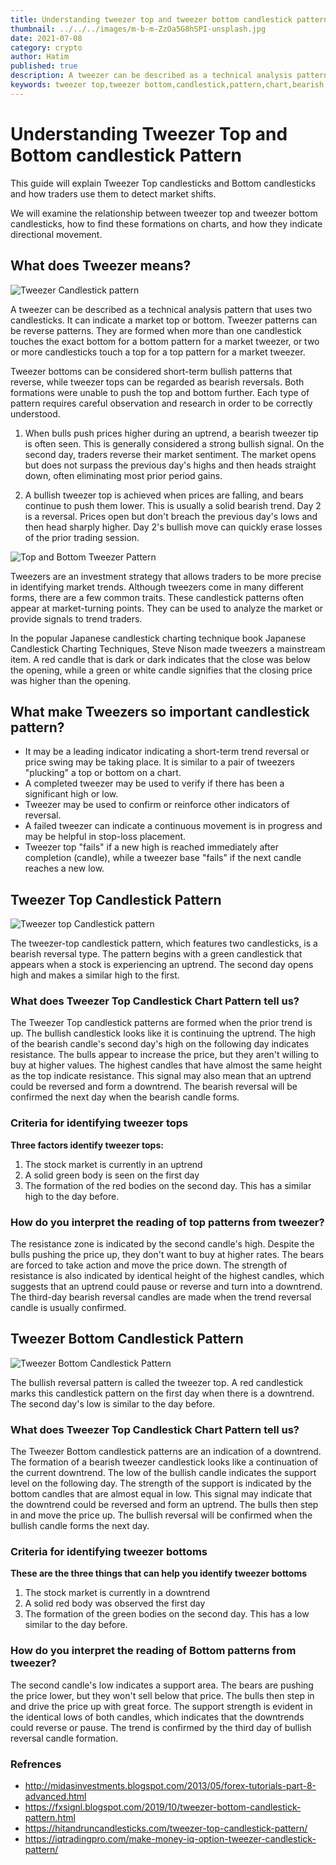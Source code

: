```yaml
---
title: Understanding tweezer top and tweezer bottom candlestick pattern
thumbnail: ../../../images/m-b-m-ZzOa5G8hSPI-unsplash.jpg
date: 2021-07-08
category: crypto
author: Hatim
published: true
description: A tweezer can be described as a technical analysis pattern that uses two candlesticks. It can indicate a market top or bottom. Tweezer patterns can be reverse patterns.
keywords: tweezer top,tweezer bottom,candlestick,pattern,chart,bearish,bullish,tweezer,top,bottom
---
```


# Understanding Tweezer Top and Bottom candlestick Pattern

This guide will explain Tweezer Top candlesticks and Bottom candlesticks and how traders use them to detect market shifts.

We will examine the relationship between tweezer top and tweezer bottom candlesticks, how to find these formations on charts, and how they indicate directional movement.

## What does Tweezer means?

![Tweezer Candlestick pattern](./tweezer.webp)

A tweezer can be described as a technical analysis pattern that uses two candlesticks. It can indicate a market top or bottom. Tweezer patterns can be reverse patterns. They are formed when more than one candlestick touches the exact bottom for a bottom pattern for a market tweezer, or two or more candlesticks touch a top for a top pattern for a market tweezer.

Tweezer bottoms can be considered short-term bullish patterns that reverse, while tweezer tops can be regarded as bearish reversals. Both formations were unable to push the top and bottom further. Each type of pattern requires careful observation and research in order to be correctly understood.

1. When bulls push prices higher during an uptrend, a bearish tweezer tip is often seen. This is generally considered a strong bullish signal. On the second day, traders reverse their market sentiment. The market opens but does not surpass the previous day's highs and then heads straight down, often eliminating most prior period gains.

2. A bullish tweezer top is achieved when prices are falling, and bears continue to push them lower. This is usually a solid bearish trend. Day 2 is a reversal. Prices open but don't breach the previous day's lows and then head sharply higher. Day 2's bullish move can quickly erase losses of the prior trading session.

![Top and Bottom Tweezer Pattern](./tweezer-bull-bear.webp)

Tweezers are an investment strategy that allows traders to be more precise in identifying market trends. Although tweezers come in many different forms, there are a few common traits. These candlestick patterns often appear at market-turning points. They can be used to analyze the market or provide signals to trend traders.

In the popular Japanese candlestick charting technique book Japanese Candlestick Charting Techniques, Steve Nison made tweezers a mainstream item. A red candle that is dark or dark indicates that the close was below the opening, while a green or white candle signifies that the closing price was higher than the opening.

## What make Tweezers so important candlestick pattern?

- It may be a leading indicator indicating a short-term trend reversal or price swing may be taking place. It is similar to a pair of tweezers "plucking" a top or bottom on a chart.
- A completed tweezer may be used to verify if there has been a significant high or low.
- Tweezer may be used to confirm or reinforce other indicators of reversal.
- A failed tweezer can indicate a continuous movement is in progress and may be helpful in stop-loss placement.
- Tweezer top "fails" if a new high is reached immediately after completion (candle), while a tweezer base "fails" if the next candle reaches a new low.

## Tweezer Top Candlestick Pattern

![Tweezer top Candlestick pattern](./tweezer-top.webp)

The tweezer-top candlestick pattern, which features two candlesticks, is a bearish reversal type. The pattern begins with a green candlestick that appears when a stock is experiencing an uptrend. The second day opens high and makes a similar high to the first.

### What does Tweezer Top Candlestick Chart Pattern tell us?

The Tweezer Top candlestick patterns are formed when the prior trend is up. The bullish candlestick looks like it is continuing the uptrend. The high of the bearish candle's second day's high on the following day indicates resistance. The bulls appear to increase the price, but they aren't willing to buy at higher values. The highest candles that have almost the same height as the top indicate resistance. This signal may also mean that an uptrend could be reversed and form a downtrend. The bearish reversal will be confirmed the next day when the bearish candle forms.

### Criteria for identifying tweezer tops

**Three factors identify tweezer tops:**

1. The stock market is currently in an uptrend
2. A solid green body is seen on the first day
3. The formation of the red bodies on the second day. This has a similar high to the day before.

### How do you interpret the reading of top patterns from tweezer?

The resistance zone is indicated by the second candle's high. Despite the bulls pushing the price up, they don't want to buy at higher rates. The bears are forced to take action and move the price down. The strength of resistance is also indicated by identical height of the highest candles, which suggests that an uptrend could pause or reverse and turn into a downtrend. The third-day bearish reversal candles are made when the trend reversal candle is usually confirmed.

## Tweezer Bottom Candlestick Pattern

![Tweezer Bottom Candlestick Pattern](./tweezer-bottom.webp)

The bullish reversal pattern is called the tweezer top. A red candlestick marks this candlestick pattern on the first day when there is a downtrend. The second day's low is similar to the day before.

### What does Tweezer Top Candlestick Chart Pattern tell us?

The Tweezer Bottom candlestick patterns are an indication of a downtrend. The formation of a bearish tweezer candlestick looks like a continuation of the current downtrend. The low of the bullish candle indicates the support level on the following day. The strength of the support is indicated by the bottom candles that are almost equal in low. This signal may indicate that the downtrend could be reversed and form an uptrend. The bulls then step in and move the price up.
The bullish reversal will be confirmed when the bullish candle forms the next day.

### Criteria for identifying tweezer bottoms

**These are the three things that can help you identify tweezer bottoms**

1. The stock market is currently in a downtrend
2. A solid red body was observed the first day
3. The formation of the green bodies on the second day. This has a low similar to the day before.

### How do you interpret the reading of Bottom patterns from tweezer?

The second candle's low indicates a support area. The bears are pushing the price lower, but they won't sell below that price. The bulls then step in and drive the price up with great force. The support strength is evident in the identical lows of both candles, which indicates that the downtrends could reverse or pause. The trend is confirmed by the third day of bullish reversal candle formation.

### Refrences

- http://midasinvestments.blogspot.com/2013/05/forex-tutorials-part-8-advanced.html
- https://fxsignl.blogspot.com/2019/10/tweezer-bottom-candlestick-pattern.html
- https://hitandruncandlesticks.com/tweezer-top-candlestick-pattern/
- https://iqtradingpro.com/make-money-iq-option-tweezer-candlestick-pattern/
